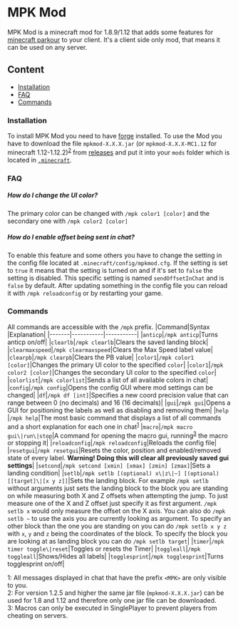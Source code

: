 # MPK Mod

MPK Mod is a minecraft mod for 1.8.9/1.12 that adds some features for [minecraft parkour](https://www.mcpk.wiki/wiki/Main_Page) to your client. It's a client side only mod, that means it can be used on any server.

## Content
- [Installation](#Installation)
- [FAQ](#FAQ)
- [Commands](#Commands)

### Installation

To install MPK Mod you need to have [forge](https://files.minecraftforge.net) installed.
To use the Mod you have to download the file `mpkmod-X.X.X.jar` (or `mpkmod-X.X.X-MC1.12` for minecraft 1.12-1.12.2)<sup>[2](#footnote2)</sup> from [releases](https://github.com/kurrycat2004/MpkMod/releases) and put it into your `mods` folder which is located in [`.minecraft`](https://minecraft.gamepedia.com/.minecraft).

### FAQ
##### **How do I change the UI color?**<br/>
The primary color can be changed with `/mpk color1 [color]` and the secondary one with `/mpk color2 [color]`

##### **How do I enable offset being sent in chat?**<br/>
To enable this feature and some others you have to change the setting in the config file located at `.minecraft/config/mpkmod.cfg`. If the setting is set to `true` it means that the setting is turned on and if it's set to `false` the setting is disabled. This specific setting is named `sendOffsetInChat` and is `false` by default. After updating something in the config file you can reload it with `/mpk reloadconfig` or by restarting your game.

### Commands
All commands are accessible with the `/mpk` prefix.
|Command|Syntax     |Explanation|
|-------|-----------|-----------|
|`anticp`|`/mpk anticp`|Turns anticp on/off|
|`clearlb`|`/mpk clearlb`|Clears the saved landing block|
|`clearmaxspeed`|`/mpk clearmaxspeed`|Clears the Max Speed label value|
|`clearpb`|`/mpk clearpb`|Clears the PB value|
|`color1`|`/mpk color1 [color]`|Changes the primary UI color to the specified `color`|
|`color1`|`/mpk color2 [color]`|Changes the secondary UI color to the specified `color`|
|`colorlist`|`/mpk colorlist`|Sends a list of all available colors in chat|
|`config`|`/mpk config`|Opens the config GUI where mod settings can be changed|
|`df`|`/mpk df [int]`|Specifies a new coord precision value that can range between 0 (no decimals) and 16 (16 decimals)|
|`gui`|`/mpk gui`|Opens a GUI for positioning the labels as well as disabling and removing them|
|`help` |`/mpk help`|The most basic command that displays a list of all commands and a short explanation for each one in chat<sup>[1](#footnote1)</sup>
|`macro`|`/mpk macro gui\|run\|stop`|A command for opening the macro gui, running<sup>[3](#footnote3)</sup> the macro or stopping it|
|`reloadconfig`|`/mpk reloadconfig`|Reloads the config file|
|`resetgui`|`/mpk resetgui`|Resets the color, position and enabled/removed state of every label. **Warning! Doing this will clear all previously saved gui settings**|
|`setcond`|`/mpk setcond [xmin] [xmax] [zmin] [zmax]`|Sets a landing condition|
|`setlb`|`/mpk setlb [(optional) x\|z\|~] [(optional) [[target]\|[x y z]]`|Sets the landing block. For example `/mpk setlb` without arguments just sets the landing block to the block you are standing on while measuring both X and Z offsets when attempting the jump. To just measure one of the X and Z offset just specify it as first argument. `/mpk setlb x` would only measure the offset on the X axis. You can also do `/mpk setlb ~` to use the axis you are currently looking as argument. To specify an other block than the one you are standing on you can do `/mpk setlb x y z` with `x`, `y` and `z` being the coordinates of the block. To specify the block you are looking at as landing block you can do `/mpk setlb target`|
|`timer`|`/mpk timer toggle\|reset`|Toggles or resets the Timer|
|`toggleall`|`/mpk toggleall`|Shows/Hides all labels|
|`togglesprint`|`/mpk togglesprint`|Turns togglesprint on/off|

<a name="footnote1">1</a>: All messages displayed in chat that have the prefix `<MPK>` are only visible to you.</br>
<a name="footnote2">2</a>: For version 1.2.5 and higher the same jar file (`mpkmod-X.X.X.jar`) can be used for 1.8 and 1.12 and therefore only one jar file can be downloaded.</br>
<a name="footnote3">3</a>: Macros can only be executed in SinglePlayer to prevent players from cheating on servers.
